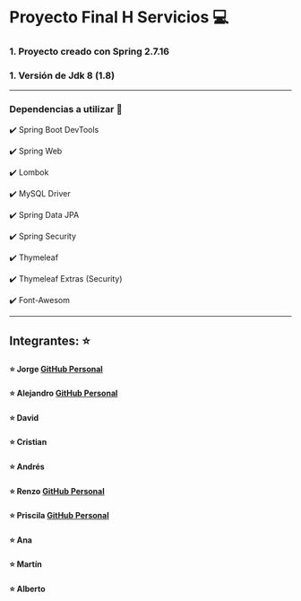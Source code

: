 # Proyecto Final H Servicios :computer:
### 1. Proyecto creado con Spring 2.7.16
### 1. Versión de Jdk 8 (1.8)
---------------------------------------------
### Dependencias a utilizar :floppy_disk:
:heavy_check_mark: Spring Boot DevTools 

:heavy_check_mark: Spring Web

:heavy_check_mark: Lombok

:heavy_check_mark: MySQL Driver

:heavy_check_mark: Spring Data JPA

:heavy_check_mark: Spring Security

:heavy_check_mark: Thymeleaf

:heavy_check_mark: Thymeleaf Extras (Security)

:heavy_check_mark: Font-Awesom

------------------------------------------------

## Integrantes: :star:
#### :star: Jorge <a href="https://github.com/JorgeS86" target="_blank">GitHub Personal</a>
#### :star: Alejandro <a href="https://github.com/Lales38" target="_blank">GitHub Personal</a>

#### :star: David
#### :star: Cristian
#### :star: Andrés
#### :star: Renzo <a href="https://github.com/RenzoBozzini" target="_blank">GitHub Personal</a>
#### :star: Priscila <a href="https://github.com/Prixs2206" target="_blank">GitHub Personal</a>
#### :star: Ana
#### :star: Martín
#### :star: Alberto

